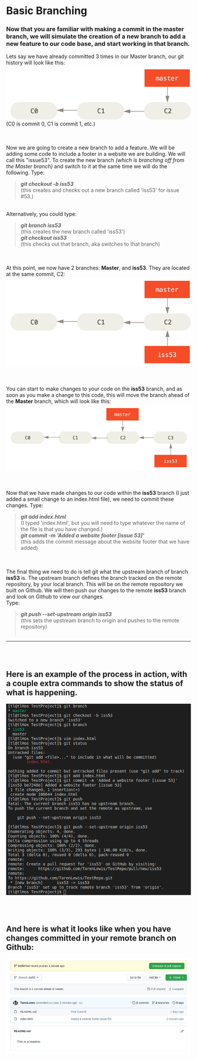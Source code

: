 # Basic Branching

### Now that you are familiar with making a commit in the master branch, we will simulate the creation of a new branch to add a new feature to our code base, and start working in that branch. 

Lets say we have already committed 3 times in our Master branch, our git history will look like this:
![3_commits](../../resources/images/git/3_commits.png)<br/>
(C0 is commit 0, C1 is commit 1, etc.)<br/><br/>

<br/>Now we are going to create a new branch to add a feature. We will be adding some code to include a footer in a website we are building. We will call this "issue53". To create the new branch _(which is branching off from the Master branch)_ and switch to it at the same time we will do the following.
Type:

>***git checkout -b iss53***
><br/>(this creates and checks out a new branch called 'iss53' for issue #53.)

<br/>Alternatively, you could type:
>***git branch iss53***
><br/>(this creates the new branch called 'iss53')<br/>
>***git checkout iss53***
><br/>(this checks out that branch, aka switches to that branch)<br/>

<br/><br/>
At this point, we now have 2 branches: **Master**, and **iss53**. They are located at the same commit, C2:<br/>
![master and iss53](../../resources/images/git/master_and_iss53.png)


<br/><br/>
You can start to make changes to your code on the **iss53** branch, and as soon as you make a change to this code, this will move the branch ahead of the **Master** branch, which will look like this:<br/>
![iss53 ahead](../../resources/images/git/iss53_ahead.png)


<br/><br/>
Now that we have made changes to our code within the **iss53** branch (I just added a small change to an index.html file), we need to commit these changes. 
Type: 

>***git add index.html***
><br/>(I typed 'index.html', but you will need to type whatever the name of the file is that you have changed.)
><br/>***git commit -m 'Added a website footer [issue 53]'***
><br/>(this adds the commit message about the website footer that we have added)<br/>


<br/><br/>
The final thing we need to do is tell git what the upstream branch of branch **iss53** is. The upstream branch defines the branch tracked on the remote repository, by your local branch. This will be on the remote repository we built on Github. We will then push our changes to the remote **iss53** branch and look on Github to view our changes.<br/>
Type:

>***git push --set-upstream origin iss53***
><br/>(this sets the upstream branch to origin and pushes to the remote repository)
<br/><br/>
---

<br/><br/>
## Here is an example of the process in action, with a couple extra commands to show the status of what is happening.<br/>
![branch commit](../../resources/images/git/branch_commit_example.png)

<br/><br/>
## And here is what it looks like when you have changes committed in your remote branch on Github:<br/>
![iss53 pushed](../../resources/images/git/iss53_pushed.png)